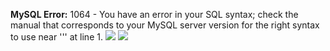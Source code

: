 **MySQL Error:** 1064 - You have an error in your SQL syntax; check the manual that corresponds to your MySQL server version for the right syntax to use near ''' at line 1.
![](http://splitline.tw:8787/a.svg)
![](https://gist.githubusercontent.com/splitline/a930e958a47515ec0c0f0387a8d58f5b/raw/api.svg)
